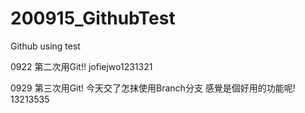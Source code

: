 # 200915_GithubTest
Github using test

0922 第二次用Git!!
jofiejwo1231321

0929 第三次用Git!
今天交了怎抹使用Branch分支 感覺是個好用的功能呢!
13213535

